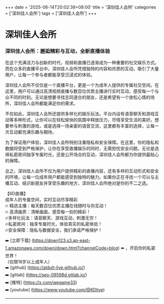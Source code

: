+++
date = '2025-06-14T20:02:38+08:00'
title = '深圳佳人会所'
categories = ['深圳佳人会所']
tags = ['深圳佳人会所']
+++

# 深圳佳人会所

### 深圳佳人会所：邂逅精彩与互动，全新直播体验

在这个充满活力与创新的时代，视频和直播已逐渐成为一种重要的社交娱乐方式。而在众多的直播平台中，深圳佳人会所凭借独特的内容和优质的互动，吸引了大量用户，让每一个参与者都能享受沉浸式的体验。

深圳佳人会所不仅仅是一个直播平台，更是一个为成年人提供的专属社交空间。在这里，用户可以通过高清视频直播与数百位优质主播进行实时互动，感受每一个与众不同的时刻。无论是想要寻找志同道合的朋友，还是希望有一个放松心情的场所，深圳佳人会所都能满足你的需求。

不仅如此，深圳佳人会所还提供多样化的娱乐玩法。平台内设有语音聊天和游戏互动等多种形式，让你可以在轻松愉快的氛围中释放压力，尽情享受生活的美好。想要参与刺激的游戏，或是选择一场亲密的语音交流，这里都有丰富的选择，让每一次互动都充满乐趣与期待。

为了保证用户体验，深圳佳人会所特别注重隐私和安全保障。在这里，你的隐私和数据将受到严格保护，让你在享受直播娱乐的同时，无需担忧安全问题。无论是选择私密房间独享专属时光，还是公开场合的互动，深圳佳人会所都为你提供最贴心的保障。

总之，深圳佳人会所不仅为用户提供精彩的直播内容，还有多样的互动形式和安全的环境，让每一位成年用户都能感受到独特的魅力。如果你正在寻找一个可以与主播互动、结识新朋友并享受乐趣的地方，深圳佳人会所绝对是你的不二之选。

【6D直播】  
成年人的专属空间，实时互动尽享精彩  
🔥 精选主播：每天数百位优质主播在线随时与你互动！  
🔥 高清画质：清晰画面，感受每一刻的精彩！  
🔥多样化玩法：语音聊天、游戏互动，刺激无穷！  
🔥私密房间：独享专属时光，体验真实的私密体验！  
🔥安全保障：隐私与数据安全，我们承诺严格保护！  

➡️ [立即下载] (https://down123.s3.ap-east-1.amazonaws.com/down/down.html?channelCode=blog) ⬅️ ，开启你的私密世界！  
（仅限18岁以上成年人）  
➡️ [github] (https://aldult-live.github.io/)  
➡️ [gitlab] (https://seo-09598d.gitlab.io/)  
➡️ [推特] (https://x.com/wegame33)  
➡️ [youtube] (https://www.youtube.com/@6Dlive)  

---
